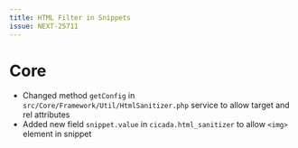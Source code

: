 ```yaml
---
title: HTML Filter in Snippets
issue: NEXT-25711
---
```

# Core
* Changed method `getConfig` in `src/Core/Framework/Util/HtmlSanitizer.php` service to allow target and rel attributes
* Added new field `snippet.value` in `cicada.html_sanitizer` to allow `<img>` element in snippet
